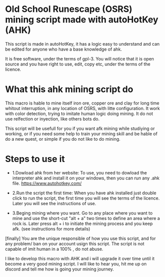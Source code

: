 # Old School Runescape (OSRS) mining script made with autoHotKey (AHK)

This script is made in autoHotKey, it has a logic easy to understand and can be edited for anyone who have a base knowledge of ahk.

It is free software, under the terms of gpl-3. You will notice that it is open source and you have right to use, edit, copy etc, under the terms of the licence.	

# What this ahk mining script do

This macro is hable to mine itself iron ore, copper ore and clay for long time whitout interruption, in any location of OSRS, with litte configuration. It work with color detection, trying to imitate human logic doing mining. It do not use relfection or inyection, like others bots do. 

This script will be usefull for you if you want afk mining while studiying or working, or if you need some help to train your mining skill and be hable of do a new quest, or simple if you do not like to do mining.

# Steps to use it
	
* 1.Dowload ahk from her website:
	To use, you need to dowload the interpreter ahk and install it on your windows, then you can run any .ahk file. https://www.autohotkey.com/
	
* 2.Run the script the first time:
	When you have ahk installed just double click to run the script, the first time you will see the terms of the licence. Later you will see the instructions of use. 

* 3.Beging mining where you want.
	Go to any place where you want to mine and use the short-cut "alt + a" two times to define an area where a rock is. Later press alt + i to initiate the mining process and you keep afk. (see instructions for more details)

[finally]
You are the unique responsible of how you use this script, and for any problem/ ban on your account usign this script. The script is not capable of imit human in a 100% , do not abuse.

I like to develop this macro with AHK and i will upgrade it over time until it become a very good mining script. I will like to hear you, hit me up on discord and tell me how is going your mining journey.






  

  
